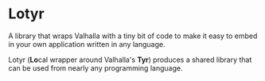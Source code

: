 # Lotyr
A library that wraps Valhalla with a tiny bit of code to make it easy to embed
in your own application written in any language.

Lotyr (**Lo**cal wrapper around Valhalla's **Tyr**) produces a shared library
that can be used from nearly any programming language.